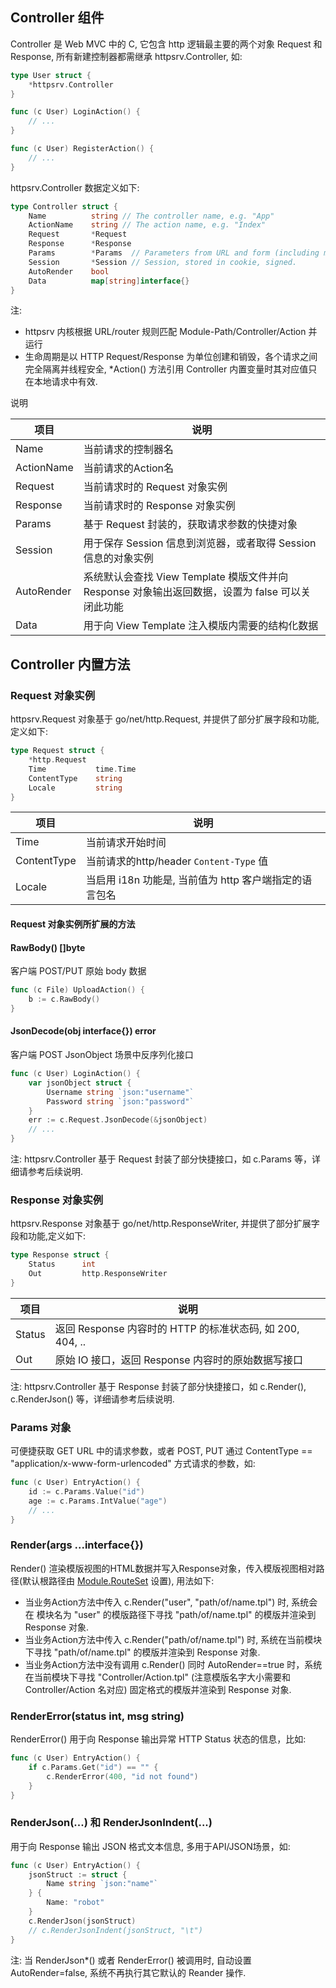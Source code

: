 ## Controller 组件

Controller 是 Web MVC 中的 C, 它包含 http 逻辑最主要的两个对象 Request 和 Response, 所有新建控制器都需继承 httpsrv.Controller, 如:

``` go
type User struct {
	*httpsrv.Controller
}

func (c User) LoginAction() {
	// ...
}

func (c User) RegisterAction() {
	// ...
}
```

httpsrv.Controller 数据定义如下:

``` go
type Controller struct {
	Name          string // The controller name, e.g. "App"
	ActionName    string // The action name, e.g. "Index"
	Request       *Request
	Response      *Response
	Params        *Params  // Parameters from URL and form (including multipart).
	Session       *Session // Session, stored in cookie, signed.
	AutoRender    bool
	Data          map[string]interface{}
}
```

注:

* httpsrv 内核根据 URL/router 规则匹配 Module-Path/Controller/Action 并运行
* 生命周期是以 HTTP Request/Response 为单位创建和销毁，各个请求之间完全隔离并线程安全, *Action() 方法引用 Controller 内置变量时其对应值只在本地请求中有效. 

说明

| 项目 | 说明 |
|----|----|
| Name | 当前请求的控制器名 |
| ActionName | 当前请求的Action名 |
| Request | 当前请求时的 Request 对象实例 | 
| Response | 当前请求时的 Response 对象实例 | 
| Params | 基于 Request 封装的，获取请求参数的快捷对象 | 
| Session | 用于保存 Session 信息到浏览器，或者取得 Session 信息的对象实例 | 
| AutoRender | 系统默认会查找 View Template 模版文件并向 Response 对象输出返回数据，设置为 false 可以关闭此功能 | 
| Data | 用于向 View Template 注入模版内需要的结构化数据 |

## Controller 内置方法


### Request 对象实例

httpsrv.Request 对象基于 go/net/http.Request, 并提供了部分扩展字段和功能,定义如下:

``` go
type Request struct {
	*http.Request
	Time           time.Time
	ContentType    string
	Locale         string
}
```

| 项目 | 说明 |
|----|----|
| Time | 当前请求开始时间 |
| ContentType | 当前请求的http/header `Content-Type` 值 |
| Locale | 当启用 i18n 功能是, 当前值为 http 客户端指定的语言包名 |


#### Request 对象实例所扩展的方法

#### RawBody() []byte

客户端 POST/PUT 原始 body 数据

``` go
func (c File) UploadAction() {
    b := c.RawBody()
}
```

#### JsonDecode(obj interface{}) error

客户端 POST JsonObject 场景中反序列化接口

``` go
func (c User) LoginAction() {
	var jsonObject struct {
		Username string `json:"username"`
		Password string `json:"password"`
	}
    err := c.Request.JsonDecode(&jsonObject)
	// ...
}
```

注: httpsrv.Controller 基于 Request 封装了部分快捷接口，如 c.Params 等，详细请参考后续说明.

### Response 对象实例

httpsrv.Response 对象基于 go/net/http.ResponseWriter, 并提供了部分扩展字段和功能,定义如下:

``` go
type Response struct {
	Status      int
	Out         http.ResponseWriter
}
```

| 项目 | 说明 |
|----|----|
| Status | 返回 Response 内容时的 HTTP 的标准状态码, 如 200, 404, .. |
| Out | 原始 IO 接口，返回 Response 内容时的原始数据写接口 |

注: httpsrv.Controller 基于 Response 封装了部分快捷接口，如 c.Render(), c.RenderJson() 等，详细请参考后续说明.

### Params 对象

可便捷获取 GET URL 中的请求参数，或者 POST, PUT 通过 ContentType == "application/x-www-form-urlencoded" 方式请求的参数，如:

``` go
func (c User) EntryAction() {
	id := c.Params.Value("id")
	age := c.Params.IntValue("age")
	// ...
}
```

### Render(args ...interface{})

Render() 渲染模版视图的HTML数据并写入Response对象，传入模版视图相对路径(默认根路径由 [Module.RouteSet](module.md) 设置), 用法如下: 

* 当业务Action方法中传入 c.Render("user", "path/of/name.tpl") 时, 系统会在 模块名为 "user" 的模版路径下寻找 "path/of/name.tpl" 的模版并渲染到 Response 对象.
* 当业务Action方法中传入 c.Render("path/of/name.tpl") 时, 系统在当前模块下寻找 "path/of/name.tpl" 的模版并渲染到 Response 对象.
* 当业务Action方法中没有调用 c.Render() 同时 AutoRender==true 时，系统在当前模块下寻找 "Controller/Action.tpl" (注意模版名字大小需要和Controller/Action 名对应) 固定格式的模版并渲染到 Response 对象.

### RenderError(status int, msg string)

RenderError() 用于向 Response 输出异常 HTTP Status 状态的信息，比如:
``` go
func (c User) EntryAction() {
	if c.Params.Get("id") == "" {
		c.RenderError(400, "id not found")
	}
}
```

### RenderJson(...) 和 RenderJsonIndent(...)

用于向 Response 输出 JSON 格式文本信息, 多用于API/JSON场景，如:

``` go
func (c User) EntryAction() {
	jsonStruct := struct {
		Name string `json:"name"`
	} {
		Name: "robot"
	}
	c.RenderJson(jsonStruct)
	// c.RenderJsonIndent(jsonStruct, "\t")
}
```

注: 当 RenderJson*() 或者 RenderError() 被调用时, 自动设置 AutoRender=false, 系统不再执行其它默认的 Reander 操作.


